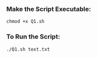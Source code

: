 ### Make the Script Executable:

```
chmod +x Q1.sh
```

### To Run the Script:

```
./Q1.sh text.txt

```
